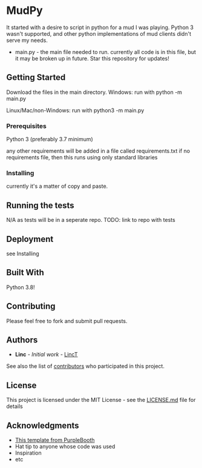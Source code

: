 # MudPy

It started with a desire to script in python for a mud I was playing. Python 3 wasn't supported, and other python implementations of mud clients didn't serve my needs.
 - main.py - the main file needed to run. currently all code is in this file, but it may be broken up in future. Star this repository for updates!




## Getting Started

Download the files in the main directory.
Windows:
run with python -m main.py

Linux/Mac/non-Windows:
run with python3 -m main.py

### Prerequisites

Python 3 (preferably 3.7 minimum)

any other requirements will be added in a file called requirements.txt
if no requirements file, then this runs using only standard libraries


### Installing

currently it's a matter of copy and paste.

## Running the tests

N/A as tests will be in a seperate repo.
TODO: link to repo with tests

## Deployment

see Installing

## Built With

Python 3.8!

## Contributing

Please feel free to fork and submit pull requests.

## Authors

* **Linc** - *Initial work* - [LincT](https://github.com/LincT)

See also the list of [contributors](https://github.com/LincT/MudPy/graphs/contributors) who participated in this project.

## License

This project is licensed under the MIT License - see the [LICENSE.md](LICENSE.md) file for details

## Acknowledgments

* [This template from PurpleBooth](https://gist.github.com/PurpleBooth/109311bb0361f32d87a2)
* Hat tip to anyone whose code was used
* Inspiration
* etc
